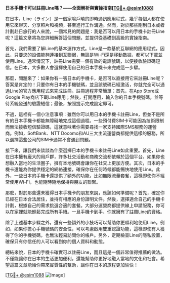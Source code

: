 **日本手機卡可以註冊Line嗎？——全面解析與實操指南[[TG💪+ @esim1088](https://t.me/s/esim1088)]**

在日本，Line（ライン）是一個家喻戶曉的即時通訊應用程式，幾乎每個人都在使用它來聊天、分享照片和視頻，甚至進行工作溝通。然而，對於那些剛到日本或者計劃赴日旅行的人來說，一個常見的問題是：我是否可以用日本的手機卡註冊Line呢？這篇文章將為您詳細解答這個問題，並提供從基礎到高級的實操指南。

首先，我們需要了解Line的基本運作方式。Line是一款基於互聯網的應用程式，因此，只要您的設備能夠連接到互聯網，無論是Wi-Fi還是移動數據，都可以下載並使用Line。通常情況下，註冊Line需要一個有效的電話號碼，以便接收驗證碼短信。在日本，大多數人會選擇使用自己的日本手機卡來完成這一步驟。

那麼，問題來了：如果你有一張日本的手機卡，是否可以直接用它來註冊Line呢？答案是肯定的！只要你有日本的手機號碼，並且該號碼已經激活，你就完全可以通過Line的官方應用程式來完成註冊。註冊過程非常簡單：首先，在App Store或Google Play商店下載Line應用；然後，打開應用，輸入你的日本手機號碼，並等待系統發送的驗證短信；最後，按照提示完成設定即可。

不過，這裡有一個小注意事項：雖然你可以用日本的手機卡註冊Line，但並不是所有的日本手機卡都能無障礙地完成這個過程。一些預付費SIM卡可能因為技術限制而無法接收短信驗證碼，這就意味著你需要尋找一家支持國際SMS服務的運營商。例如，SoftBank、NTT Docomo和AU三大主流運營商都提供這樣的服務，所以選擇這些公司的SIM卡通常不會遇到問題。

接下來，讓我們來談談為什麼選擇日本的手機卡來註冊Line如此重要。首先，Line在日本擁有龐大的用戶群，許多社交活動和商務交流都依賴於這個平台。如果你也想融入當地的生活圈子，擁有本地號碼會讓你在社交上更加方便。其次，日本的手機卡還能為你提供穩定的網絡連接，確保你在任何時候都能暢快地使用Line。此外，一些日本的手機卡還提供了額外的功能，比如無限流量套餐，這樣即使你不經常使用Wi-Fi，也能隨時隨地保持與朋友的聯繫。

那麼，對於那些還未獲得日本手機卡的朋友來說，應該如何準備呢？首先，確定你已經在日本合法居住，並持有相應的身份證明文件。然後，選擇適合自己的手機卡計劃，根據自己的需求挑選合適的套餐。大部分運營商都提供線上申請服務，你可以在家裡就能輕鬆完成所有手續。一旦手機卡到手，你就擁有了註冊Line的資格。

除了上述基本步驟之外，還有一些額外的小技巧可以幫助你更順利地使用Line。例如，如果你擔心手機號碼的安全性，可以考慮啟用雙重認證功能，這樣即使有人獲得了你的手機號碼，也無法輕易訪問你的帳戶。另外，定期檢查Line的隱私設置，確保只有你信任的人可以看到你的個人資料和動態。

總結來說，日本的手機卡確實可以註冊Line，而且這是一個非常值得推薦的做法。不僅能讓你在日本的生活更加便利，還能幫助你更好地融入當地的文化和社會。希望這篇文章能給你帶來實質性的幫助，讓你在日本的旅程更加愉快！

[[TG💪+ @esim1088](https://t.me/s/esim1088) ![Image](https://i.postimg.cc/4NQfJmqS/Snipaste-2025-05-13-00-14-12.png)]